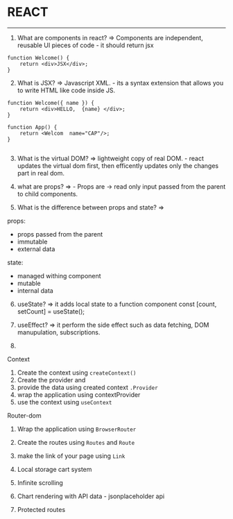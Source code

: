 # REACT

---

1. What are components in react?
   => Components are independent, reusable UI pieces of code - it should return jsx

```
function Welcome() {
    return <div>JSX</div>;
}

```

2. What is JSX?
   => Javascript XML. - its a syntax extension that allows you to write HTML like code inside JS.

```
function Welcome({ name }) {
    return <div>HELLO,  {name} </div>;
}

function App() {
    return <Welcom  name="CAP"/>;
}


```

3. What is the virtual DOM?
   => lightweight copy of real DOM. - react updates the virtual dom first, then efficently updates only the changes part in real dom.

4. what are props?
   => - Props are -> read only input passed from the parent to child components.

5. What is the difference between props and state?
   =>

props:

- props passed from the parent
- immutable
- external data

state:

- managed withing component
- mutable
- internal data

6. useState?
   => it adds local state to a function component
   const [count, setCount] = useState();

7. useEffect?
   => it perform the side effect such as data fetching, DOM manupulation, subscriptions.

8.

Context

1. Create the context using `createContext()`
2. Create the provider and
3. provide the data using created context `.Provider`
4. wrap the application using contextProvider
5. use the context using `useContext`



Router-dom

1. Wrap the application using `BrowserRouter`
2. Create the routes using `Routes` and `Route`
3. make the link of your page using `Link`



1. Local storage cart system
2. Infinite scrolling 
3. Chart rendering with API data - jsonplaceholder api
4. Protected routes